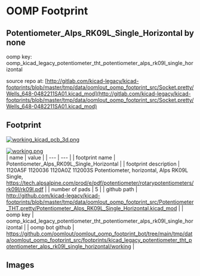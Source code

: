 # OOMP Footprint  
## Potentiometer_Alps_RK09L_Single_Horizontal  by none  
  
oomp key: oomp_kicad_legacy_potentiometer_tht_potentiometer_alps_rk09l_single_horizontal  
  
source repo at: [http://gitlab.com/kicad-legacy/kicad-footprints/blob/master/tmp/data/oomlout_oomp_footprint_src/Socket.pretty/Wells_648-0482211SA01.kicad_mod](http://gitlab.com/kicad-legacy/kicad-footprints/blob/master/tmp/data/oomlout_oomp_footprint_src/Socket.pretty/Wells_648-0482211SA01.kicad_mod)  
## Footprint  
  
[![working_kicad_pcb_3d.png](working_kicad_pcb_3d_600.png)](working_kicad_pcb_3d.png)  
  
[![working.png](working_600.png)](working.png)  
| name | value | 
| --- | --- | 
| footprint name | Potentiometer_Alps_RK09L_Single_Horizontal | 
| footprint description | 1120A5F 1120036 1120A0Z 112003S Potentiometer, horizontal, Alps RK09L Single, https://tech.alpsalpine.com/prod/e/pdf/potentiometer/rotarypotentiometers/rk09l/rk09l.pdf | 
| number of pads | 5 | 
| github path | http://github.com/kicad-legacy/kicad-footprints/blob/master/tmp/data/oomlout_oomp_footprint_src/Potentiometer_THT.pretty/Potentiometer_Alps_RK09L_Single_Horizontal.kicad_mod | 
| oomp key | oomp_kicad_legacy_potentiometer_tht_potentiometer_alps_rk09l_single_horizontal | 
| oomp bot github | https://github.com/oomlout/oomlout_oomp_footprint_bot/tree/main/tmp/data/oomlout_oomp_footprint_src/footprints/kicad_legacy_potentiometer_tht_potentiometer_alps_rk09l_single_horizontal/working | 
## Images  
